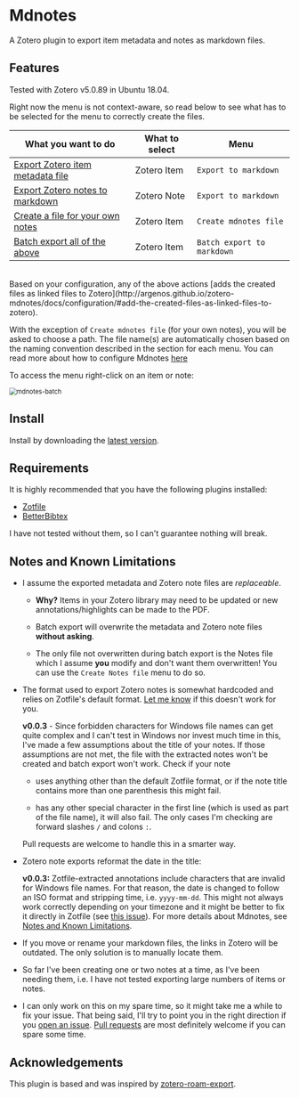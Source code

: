 # Mdnotes

A Zotero plugin to export item metadata and notes as markdown files.

## Features

Tested with Zotero v5.0.89 in Ubuntu 18.04.

Right now the menu is not context-aware, so read below to see what has to be selected for the menu to correctly create the files.

| What you want to do                                                       | What to select | Menu |
| ------------------------------------------------------------ | -------------- | --|
| [Export Zotero item metadata file](https://argenos.github.io/zotero-mdnotes/#export-a-zotero-item-or-notes-to-markdown) | Zotero Item  | `Export to markdown` |
| [Export Zotero notes to markdown](https://argenos.github.io/zotero-mdnotes/#export-a-zotero-item-or-notes-to-markdown) | Zotero Note    | `Export to markdown` |
| [Create a file for your own notes](https://argenos.github.io/zotero-mdnotes/#create-a-file-for-your-own-notes) | Zotero Item    | `Create mdnotes file` |
| [Batch export all of the above](http://argenos.github.io/zotero-mdnotes/#batch-export-all-metadata-and-notes) | Zotero Item    | `Batch export to markdown` |

<br>
Based on your configuration, any of the above actions [adds the created files as linked files to Zotero](http://argenos.github.io/zotero-mdnotes/docs/configuration/#add-the-created-files-as-linked-files-to-zotero).

With the exception of `Create mdnotes file` (for your own notes), you will be asked to choose a path. The file name(s) are automatically chosen based on the naming convention described in the section for each menu. You can read more about how to configure Mdnotes [here](https://argenos.github.io/zotero-mdnotes/)

To access the menu right-click on an item or note:  

<img src="docs/images/mdnotes-batch.gif" alt="mdnotes-batch" style="zoom:80%;" />

## Install

Install by downloading the [latest version](https://github.com/argenos/zotero-mdnotes/releases/latest).

## Requirements

It is highly recommended that you have the following plugins installed:

* [Zotfile](http://zotfile.com/)
* [BetterBibtex](https://retorque.re/zotero-better-bibtex/)

I have not tested without them, so I can't guarantee nothing will break.

## Notes and Known Limitations

* I assume the exported metadata and Zotero note files are _replaceable_.

  * **Why?** Items in your Zotero library may need to be updated or new annotations/highlights can be made to the PDF.

  * Batch export will overwrite the metadata and Zotero note files **without asking**.

  * The only file not overwritten during batch export is the Notes file which I assume **you** modify and don't want them overwritten! You can use the `Create Notes file` menu to do so.

* The format used to export Zotero notes is somewhat hardcoded and relies on Zotfile's default format. [Let me know](https://github.com/argenos/zotero-mdnotes/issues/new) if this doesn't work for you.

  **v0.0.3** - Since forbidden characters for Windows file names can get quite complex and I can't test in Windows nor invest much time in this, I've made a few assumptions about the title of your notes. If those assumptions are not met, the file with the extracted notes won't be created and batch export won't work. Check if your note

  * uses anything other than the default Zotfile format, or if the note title contains more than one parenthesis this might fail.

  * has any other special character in the first line (which is used as part of the file name), it will also fail. The only cases I'm checking are forward slashes `/` and colons `:`.

  Pull requests are welcome to handle this in a smarter way.

* Zotero note exports reformat the date in the title:

  **v0.0.3:** Zotfile-extracted annotations include characters that are invalid for Windows file names. For that reason, the date is changed to follow an ISO format and stripping time, i.e. `yyyy-mm-dd`. This might not always work correctly depending on your timezone and it might be better to fix it directly in Zotfile (see [this issue](https://github.com/jlegewie/zotfile/issues/480)). For more details about Mdnotes, see [Notes and Known Limitations](#Notes-and-known-limitations).

* If you move or rename your markdown files, the links in Zotero will be outdated. The only solution is to manually locate them.

* So far I've been creating one or two notes at a time, as I've been needing them, i.e. I have not tested exporting large numbers of items or notes.

* I can only work on this on my spare time, so it might take me a while to fix your issue. That being said, I'll try to point you in the right direction if you [open an issue](https://github.com/argenos/zotero-mdnotes/issues/new). [Pull requests](https://github.com/argenos/zotero-mdnotes/pulls) are most definitely welcome if you can spare some time.


## Acknowledgements

This plugin is based and was inspired by [zotero-roam-export](https://github.com/melat0nin/zotero-roam-export/).
